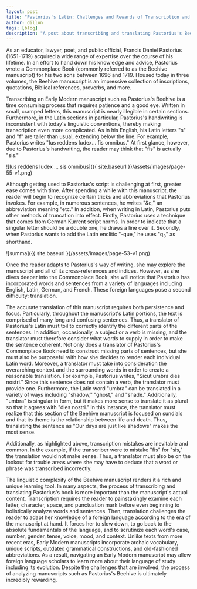 ```yaml
---
layout: post
title: "Pastorius's Latin: Challenges and Rewards of Transcription and Translation"
author: dillon
tags: [blog]
description: "A post about transcribing and translating Pastorius's Beehive manuscript."
---
```


As an educator, lawyer, poet, and public official, Francis Daniel Pastorius (1651-1719) acquired a wide range of expertise over the course of his lifetime. In an effort to hand down his knowledge and advice, Pastorius wrote a Commonplace Book (commonly referred to as the Beehive manuscript) for his two sons between 1696 and 1719. Housed today in three volumes, the Beehive manuscript is an impressive collection of inscriptions, quotations, Biblical references, proverbs, and more.  

Transcribing an Early Modern manuscript such as Pastorius's Beehive is a time consuming process that requires patience and a good eye. Written in small, cramped letters, this manuscript is nearly illegible in certain sections. Furthermore, in the Latin sections in particular, Pastorius's handwriting is inconsistent with today's linguistic conventions, thereby making transcription even more complicated. As in his English, his Latin letters "s" and "f" are taller than usual, extending below the line. For example, Pastorius writes "Ius reddens Iudex... fis omnibus." At first glance, however, due to Pastorius's handwriting, the reader may think that "fis" is actually "sis."

![Ius reddens Iudex ... sis omnibus]({{ site.baseurl }}/assets/images/page-55-v1.png)

Although getting used to Pastorius's script is challenging at first, greater ease comes with time. After spending a while with this manuscript, the reader will begin to recognize certain tricks and abbreviations that Pastorius invokes. For example, in numerous sentences, he writes "&c," an abbreviation meaning "etc." In addition, when writing in Latin, Pastorius puts other methods of truncation into effect. Firstly, Pastorius uses a technique that comes from German Kurrent script norms. In order to indicate that a singular letter should be a double one, he draws a line over it. Secondly, when Pastorius wants to add the Latin enclitic "-que," he uses "q<sub>3</sub>" as shorthand.   

![summa]({{ site.baseurl }}/assets/images/page-53-v1.png)

Once the reader adapts to Pastorius's way of writing, she may explore the manuscript and all of its cross-references and indices. However, as she dives deeper into the Commonplace Book, she will notice that Pastorius has incorporated words and sentences from a variety of languages including English, Latin, German, and French. These foreign languages pose a second difficulty: translation.

The accurate translation of this manuscript requires both persistence and focus. Particularly, throughout the manuscript's Latin portions, the text is comprised of many long and confusing sentences. Thus, a translator of Pastorius's Latin must toil to correctly identify the different parts of the sentences. In addition, occasionally, a subject or a verb is missing, and the translator must therefore consider what words to supply in order to make the sentence coherent. Not only does a translator of Pastorius's Commonplace Book need to construct missing parts of sentences, but she must also be purposeful with how she decides to render each individual Latin word. Moreover, a translator must take into consideration the overarching context and the surrounding words in order to create a reasonable translation. For example, Pastorius writes, "Sicut umbra dies nostri." Since this sentence does not contain a verb, the translator must provide one. Furthermore, the Latin word "umbra" can be translated in a variety of ways including "shadow," "ghost," and "shade." Additionally, "umbra" is singular in form, but it makes more sense to translate it as plural so that it agrees with "dies nostri." In this instance, the translator must realize that this section of the Beehive manuscript is focused on sundials and that its theme is the relationship between life and death. Thus, translating the sentence as "Our days are just like shadows" makes the most sense.   

Additionally, as highlighted above, transcription mistakes are inevitable and common. In the example, if the transcriber were to mistake "fis" for "sis," the translation would not make sense. Thus, a translator must also be on the lookout for trouble areas where she may have to deduce that a word or phrase was transcribed incorrectly.    

The linguistic complexity of the Beehive manuscript renders it a rich and unique learning tool. In many aspects, the process of transcribing and translating Pastorius's book is more important than the manuscript's actual content. Transcription requires the reader to painstakingly examine each letter, character, space, and punctuation mark before even beginning to holistically analyze words and sentences. Then, translation challenges the reader to adapt her knowledge of a foreign language according to the era of the manuscript at hand. It forces her to slow down, to go back to the absolute fundamentals of the language, and to scrutinize each word's case, number, gender, tense, voice, mood, and context. Unlike texts from more recent eras, Early Modern manuscripts incorporate archaic vocabulary, unique scripts, outdated grammatical constructions, and old-fashioned abbreviations. As a result, navigating an Early Modern manuscript may allow foreign language scholars to learn more about their language of study including its evolution. Despite the challenges that are involved, the process of analyzing manuscripts such as Pastorius's Beehive is ultimately incredibly rewarding.
